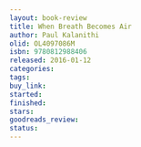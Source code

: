 ```yaml
---
layout: book-review
title: When Breath Becomes Air
author: Paul Kalanithi
olid: OL4097086M
isbn: 9780812988406
released: 2016-01-12
categories: 
tags: 
buy_link: 
started: 
finished: 
stars: 
goodreads_review: 
status: 
---
```

